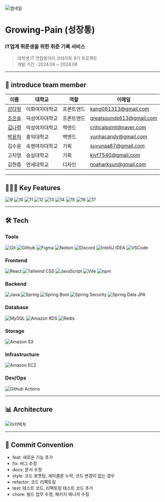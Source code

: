 ![썸네일](https://github.com/user-attachments/assets/b8cb030a-14cc-4a11-b49a-a06fd2f59971)

# Growing-Pain (성장통)
### IT업계 취준생을 위한 취준 기록 서비스

> 대학생 IT 연합동아리 코테이토 9기 프로젝트 </br>
> 개발 기간 : 2024.06 ~ 2024.08 </br>

---

## 👋 introduce team member

| 이름                                  |대학교        |역할  | 이메일                |
|-------------------------------------| -------------- | ------ | -------------------- |
| [강다형](https://github.com/yongaricode)   | 이화여자대학교 | 프론트엔드 | kang061313@gmail.com |
| [조은솔](https://github.com/haydenCho) | 덕성여자대학교     | 프론트엔드 | greatsounds613@gmail.com |
| [김나령](https://github.com//nar0ng)    | 덕성여자대학교     | 백엔드 | criticalpxint@naver.com |
| [박윤하](https://github.com/yunhacandy)   | 홍익대학교    | 백엔드 | yunhacandy@gmail.com |
| 김수윤                                | 숙명여자대학교     | 기획 | suyunaa87@gmail.com |
| 고지영                               | 숭실대학교     | 기획 | kjyf7540@gmail.com |
| 김현중                                 | 연세대학교    | 디자인 | noaharksun@gmail.com |

---
## 👨🏻‍💻 Key Features
![9](https://github.com/user-attachments/assets/de440534-47a2-4d09-8af7-ce21e8385085)
![10](https://github.com/user-attachments/assets/3d784868-25b7-4830-b8db-b41344fe4c7e)
![11](https://github.com/user-attachments/assets/c5193bad-cd87-44ae-8bb6-e6ddcdd92e96)
![12](https://github.com/user-attachments/assets/8b19d100-c8a8-46d5-8ba0-1a94fc99c7fd)
![13](https://github.com/user-attachments/assets/46c690aa-c79c-417e-9dde-87b95f324a68)
![14](https://github.com/user-attachments/assets/5ba532ec-b66a-4086-960c-e8d00c44b919)
![15](https://github.com/user-attachments/assets/66f43e3a-b6ab-4897-ba0c-5740c5db59d2)
![16](https://github.com/user-attachments/assets/e557766f-d4f2-4ed3-b4a2-5f95dae77a0a)
![17](https://github.com/user-attachments/assets/f337b015-8a5d-4877-8ffd-7cf2a9f48ef5)

---

## 🛠️ Tech

### Tools
![Git](https://img.shields.io/badge/Git-F05032?style=for-the-badge&logo=git&logoColor=white)
![Github](https://img.shields.io/badge/Github-F05032?style=for-the-badge&logo=github&logoColor=white)
![Figma](https://img.shields.io/badge/Figma-24E1E?style=for-the-badge&logo=figma&logoColor=white)
![Notion](https://img.shields.io/badge/Notion-000000?style=for-the-badge&logo=notion&logoColor=white)
![Discord](https://img.shields.io/badge/Discord-5865F2?style=for-the-badge&logo=discord&logoColor=white)
![IntelliJ IDEA](https://img.shields.io/badge/IntelliJ_IDEA-000000?style=for-the-badge&logo=intellijidea&logoColor=white)
![VSCode](https://img.shields.io/badge/VSCode-2C2C32?style=for-the-badge&logo=visual-studio-code&logoColor=white)


### Frontend
![React](https://img.shields.io/badge/React-61DAFB?style=for-the-badge&logo=react&logoColor=white)
![Tailwind CSS](https://img.shields.io/badge/Tailwind_CSS-06B6D4?style=for-the-badge&logo=tailwindcss&logoColor=white)
![JavaScript](https://img.shields.io/badge/Javascript-F7DF1E?style=for-the-badge&logo=javascript&logoColor=white)
![Vite](https://img.shields.io/badge/Vite-646CFF?style=for-the-badge&logo=vite&logoColor=white)
![npm](https://img.shields.io/badge/npm-CB3837?style=for-the-badge&logo=npm&logoColor=white)


### Backend
![Java](https://img.shields.io/badge/java-007396?style=for-the-badge&logo=java&logoColor=white)
![Spring](https://img.shields.io/badge/Spring-6DB33F?style=for-the-badge&logo=spring&logoColor=white)
![Spring Boot](https://img.shields.io/badge/Spring_Boot-F2F4F9?style=for-the-badge&logo=spring-boot)
![Spring Security](https://img.shields.io/badge/Spring_Security-6DB33F?style=for-the-badge&logo=spring-security&logoColor=white)
![Spring Data JPA](https://img.shields.io/badge/Spring_Data_JPA-6DB33F?style=for-the-badge&logo=spring&logoColor=white)


### Database
![MySQL](https://img.shields.io/badge/mysql-%2300f.svg?style=for-the-badge&logo=mysql&logoColor=white)
![Amazon RDS](https://img.shields.io/badge/Amazon_RDS-527FFF?style=for-the-badge&logo=amazon-rds&logoColor=white)
![Redis](https://img.shields.io/badge/redis-DC382D?style=for-the-badge&logo=redis&logoColor=white)

### Storage
![Amazon S3](https://img.shields.io/badge/Amazon_S3-569A31?style=for-the-badge&logo=amazon-s3&logoColor=white)

### Infrastructure
![Amazon EC2](https://img.shields.io/badge/Amazon_EC2-FF9900?style=for-the-badge&logo=amazonec2&logoColor=white)

### Dev/Ops
![Github Actions](https://img.shields.io/badge/githubactions-2088FF?style=for-the-badge&logo=githubactions&logoColor=white)

---

## 📊 Architecture
![아키텍쳐](https://github.com/user-attachments/assets/83a6a6fa-b07a-4090-a5c4-5725bd5fd4c8)

---

## 🎯 Commit Convention

- feat: 새로운 기능 추가
- fix: 버그 수정
- docs: 문서 수정
- style: 코드 포맷팅, 세미콜론 누락, 코드 변경이 없는 경우
- refactor: 코드 리팩토링
- test: 테스트 코드, 리펙토링 테스트 코드 추가
- chore: 빌드 업무 수정, 패키지 매니저 수정
